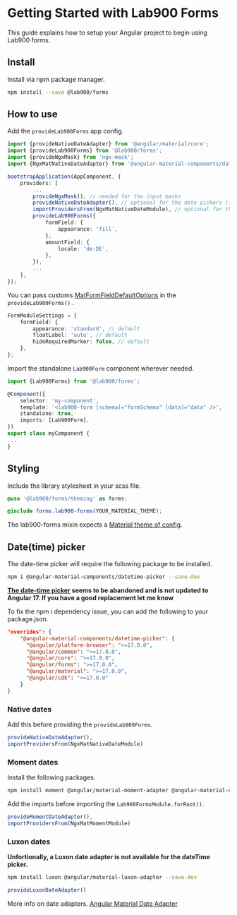 # Getting Started with Lab900 Forms

This guide explains how to setup your Angular project to begin using Lab900 forms.

## Install

Install via npm package manager.

```bash
npm install --save @lab900/forms
```

## How to use

Add the `provideLab900Forms` app config.

```ts
import {provideNativeDateAdapter} from '@angular/material/core';
import {provideLab900Forms} from '@lab900/forms';
import {provideNgxMask} from 'ngx-mask';
import {NgxMatNativeDateAdapter} from '@angular-material-components/datetime-picker';

bootstrapApplication(AppComponent, {
    providers: [
        ...
        provideNgxMask(), // needed for the input masks
        provideNativeDateAdapter(), // optional for the date pickers (see below)
        importProvidersFrom(NgxMatNativeDateModule), // optional for the date time pickers (see below)
        provideLab900Forms({
            formField: {
                appearance: 'fill',
            },
            amountField: {
                locale: 'de-DE',
            },
        }),
        ...
    ],
});

```

You can pass customs [MatFormFieldDefaultOptions](https://material.angular.io/components/form-field/api) in
the `provideLab900Forms()` .

```ts
FormModuleSettings = {
    formField: {
        appearance: 'standard', // default
        floatLabel: 'auto', // default
        hideRequiredMarker: false, // default
    },
};
```

Import the standalone `Lab900Form` component wherever needed.

```ts
import {Lab900Forms} from '@lab900/forms';

@Component({
    selector: 'my-component',
    template: '<lab900-form [schema]="formSchema" [data]="data" />',
    standalone: true,
    imports: [Lab900Form],
})
export class myComponent {
...
}
```

## Styling

Include the library stylesheet in your scss file.

```scss
@use '@lab900/forms/theming' as forms;

@include forms.lab900-forms(YOUR_MATERIAL_THEME);
```

The lab900-forms mixin expects a [Material theme of config](https://material.angular.io/guide/theming).

## Date(time) picker

The date-time picker will require the following package to be installed.

```bash
npm i @angular-material-components/datetime-picker --save-dev
```

**[The date-time picker](https://www.npmjs.com/package/@angular-material-components/datetime-picker) seems to be abandoned and is not updated to Angular 17. If you have a good replacement let me know**

To fix the npm i dependency issue, you can add the following to your package.json.

```json
"overrides": {
    "@angular-material-components/datetime-picker": {
      "@angular/platform-browser": ">=17.0.0",
      "@angular/common": ">=17.0.0",
      "@angular/core": ">=17.0.0",
      "@angular/forms": ">=17.0.0",
      "@angular/material": ">=17.0.0",
      "@angular/cdk": ">=17.0.0"
    }
}
```

### Native dates

Add this before providing the `provideLab900Forms`.

```ts
provideNativeDateAdapter(),
importProvidersFrom(NgxMatNativeDateModule)
```

### Moment dates

Install the following packages.

```bash
npm install moment @angular/material-moment-adapter @angular-material-components/moment-adapter@16.2.7 --save-dev
```

Add the imports before importing the `Lab900FormsModule.forRoot()`.

```ts 
provideMomentDateAdapter(),
importProvidersFrom(NgxMatMomentModule)
```

### Luxon dates

**Unfortionally, a Luxon date adapter is not available for the dateTime picker.**

```bash
npm install luxon @angular/material-luxon-adapter --save-dev
```

```ts 
provideLuxonDateAdapter()
```

More info on date adapters. [Angular Material Date Adapter](https://material.angular.io/components/datepicker/overview#choosing-a-date-implementation-and-date-adapter)
